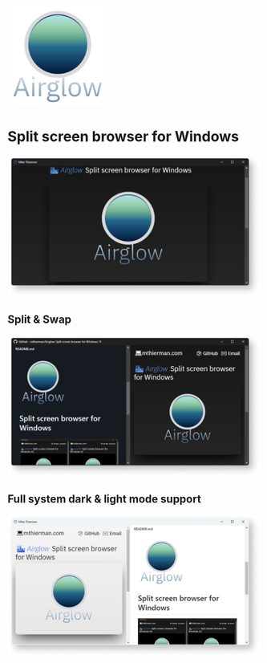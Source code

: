 <img src="./data/banners/icon_with_name.svg" width="200">

# Split screen browser for Windows

<img src="./data/screenshots/screenshot.png" width="800">

## Split & Swap

<img src="./data/screenshots/screenshot-dark.png" width="800">

## Full system dark & light mode support

<img src="./data/screenshots/screenshot-light.png" width="800">

